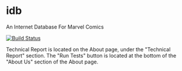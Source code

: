 # idb
An Internet Database For Marvel Comics

[![Build Status](https://travis-ci.org/pmauldin/idb.svg?branch=master)](https://travis-ci.org/pmauldin/idb)

Technical Report is located on the About page, under the "Technical Report" section.
The "Run Tests" button is located at the bottom of the "About Us" section of the About page.